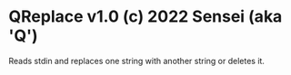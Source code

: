 # QReplace v1.0 (c) 2022 Sensei (aka 'Q')
Reads stdin and replaces one string with another string or deletes it.
